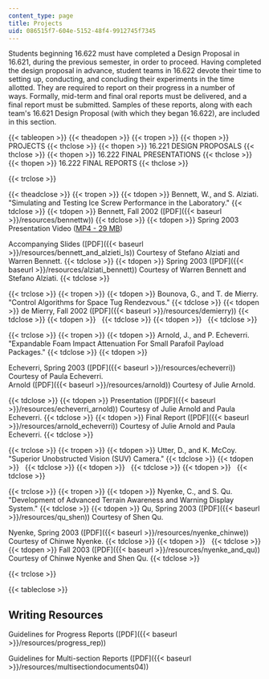 ```yaml
---
content_type: page
title: Projects
uid: 086515f7-604e-5152-48f4-9912745f7345
---
```


Students beginning 16.622 must have completed a Design Proposal in 16.621, during the previous semester, in order to proceed. Having completed the design proposal in advance, student teams in 16.622 devote their time to setting up, conducting, and concluding their experiments in the time allotted. They are required to report on their progress in a number of ways. Formally, mid-term and final oral reports must be delivered, and a final report must be submitted. Samples of these reports, along with each team's 16.621 Design Proposal (with which they began 16.622), are included in this section.

{{< tableopen >}}
{{< theadopen >}}
{{< tropen >}}
{{< thopen >}}
PROJECTS
{{< thclose >}}
{{< thopen >}}
16.221 DESIGN PROPOSALS
{{< thclose >}}
{{< thopen >}}
16.222 FINAL PRESENTATIONS
{{< thclose >}}
{{< thopen >}}
16.222 FINAL REPORTS
{{< thclose >}}

{{< trclose >}}

{{< theadclose >}}
{{< tropen >}}
{{< tdopen >}}
Bennett, W., and S. Alziati. "Simulating and Testing Ice Screw Performance in the Laboratory."
{{< tdclose >}}
{{< tdopen >}}
Bennett, Fall 2002 ([PDF]({{< baseurl >}}/resources/bennettw))
{{< tdclose >}}
{{< tdopen >}}
Spring 2003  
Presentation Video ([MP4 - 29 MB](https://archive.org/download/MIT16.662F03/mit16622abPresMay03-220k.mp4))  
  
Accompanying Slides ([PDF]({{< baseurl >}}/resources/bennett_and_alzieti_ls)) Courtesy of Stefano Alziati and Warren Bennett.
{{< tdclose >}}
{{< tdopen >}}
Spring 2003 ([PDF]({{< baseurl >}}/resources/alziati_bennett)) Courtesy of Warren Bennett and Stefano Alziati.
{{< tdclose >}}

{{< trclose >}}
{{< tropen >}}
{{< tdopen >}}
Bounova, G., and T. de Mierry. "Control Algorithms for Space Tug Rendezvous."
{{< tdclose >}}
{{< tdopen >}}
de Mierry, Fall 2002 ([PDF]({{< baseurl >}}/resources/demierry))
{{< tdclose >}}
{{< tdopen >}}
 
{{< tdclose >}}
{{< tdopen >}}
 
{{< tdclose >}}

{{< trclose >}}
{{< tropen >}}
{{< tdopen >}}
Arnold, J., and P. Echeverri. "Expandable Foam Impact Attenuation For Small Parafoil Payload Packages."
{{< tdclose >}}
{{< tdopen >}}


Echeverri, Spring 2003 ([PDF]({{< baseurl >}}/resources/echeverri)) Courtesy of Paula Echeverri.  
Arnold ([PDF]({{< baseurl >}}/resources/arnold)) Courtesy of Julie Arnold.


{{< tdclose >}}
{{< tdopen >}}
Presentation ([PDF]({{< baseurl >}}/resources/echeverri_arnold)) Courtesy of Julie Arnold and Paula Echeverri.
{{< tdclose >}}
{{< tdopen >}}
Final Report ([PDF]({{< baseurl >}}/resources/arnold_echeverri)) Courtesy of Julie Arnold and Paula Echeverri.
{{< tdclose >}}

{{< trclose >}}
{{< tropen >}}
{{< tdopen >}}
Utter, D., and K. McCoy. "Superior Unobstructed Vision (SUV) Camera."
{{< tdclose >}}
{{< tdopen >}}
 
{{< tdclose >}}
{{< tdopen >}}
 
{{< tdclose >}}
{{< tdopen >}}
 
{{< tdclose >}}

{{< trclose >}}
{{< tropen >}}
{{< tdopen >}}
Nyenke, C., and S. Qu. "Development of Advanced Terrain Awareness and Warning Display System."
{{< tdclose >}}
{{< tdopen >}}
Qu, Spring 2003 ([PDF]({{< baseurl >}}/resources/qu_shen)) Courtesy of Shen Qu.  
  
Nyenke, Spring 2003 ([PDF]({{< baseurl >}}/resources/nyenke_chinwe)) Courtesy of Chinwe Nyenke.
{{< tdclose >}}
{{< tdopen >}}
 
{{< tdclose >}}
{{< tdopen >}}
Fall 2003 ([PDF]({{< baseurl >}}/resources/nyenke_and_qu)) Courtesy of Chinwe Nyenke and Shen Qu.
{{< tdclose >}}

{{< trclose >}}

{{< tableclose >}}

Writing Resources
-----------------

Guidelines for Progress Reports ([PDF]({{< baseurl >}}/resources/progress_rep))

Guidelines for Multi-section Reports ([PDF]({{< baseurl >}}/resources/multisectiondocuments04))